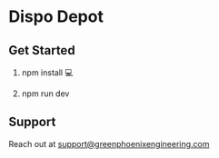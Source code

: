 # Dispo Depot


## Get Started

1. npm install 💻

2. npm run dev

## Support

Reach out at support@greenphoenixengineering.com